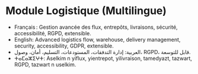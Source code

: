# Module Logistique (Multilingue)

- Français : Gestion avancée des flux, entrepôts, livraisons, sécurité, accessibilité, RGPD, extensible.
- English: Advanced logistics flow, warehouse, delivery management, security, accessibility, GDPR, extensible.
- العربية: إدارة التدفقات، المستودعات، التسليم، أمان، وصول، RGPD، قابل للتوسعة.
- ⵜⴰⵎⴰⵣⵉⵖⵜ: Aselkim n yiflux, yientrepot, yilivraison, tamedyazt, tazwart, RGPD, tazwart n uselkim.
